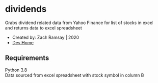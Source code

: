 # dividends
Grabs dividend related data from Yahoo Finance for list of stocks in excel and returns data to excel spreadsheet

<ul>
<li>Created by: Zach Ramsay | 2020</li>
<li><a href="https://github.com/zrams/dividends">Dev Home</a></li>
</ul>




<h2>Requirements</h2>
Python 3.8 <br/>
Data sourced from excel spreadsheet with stock symbol in column B
